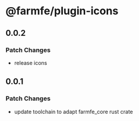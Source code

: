 # @farmfe/plugin-icons

## 0.0.2

### Patch Changes

- release icons

## 0.0.1

### Patch Changes

- update toolchain to adapt farmfe_core rust crate
